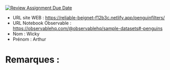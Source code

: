 [![Review Assignment Due Date](https://classroom.github.com/assets/deadline-readme-button-22041afd0340ce965d47ae6ef1cefeee28c7c493a6346c4f15d667ab976d596c.svg)](https://classroom.github.com/a/1RwtDiXe)
- URL site WEB : https://reliable-beignet-f12b3c.netlify.app/penguinfilters/
- URL Notebook Observable : https://observablehq.com/@observablehq/sample-datasets#-penguins
- Nom : Wicky
- Prénom : Arthur

# Remarques :
